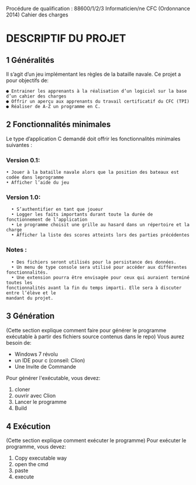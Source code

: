 Procédure de qualification : 88600/1/2/3 Informaticien/ne CFC (Ordonnance 2014) Cahier des charges


# DESCRIPTIF DU PROJET

## 1 Généralités

Il s’agit d’un jeu implémentant les règles de la bataille navale. Ce projet a pour objectifs de:

    ● Entrainer les apprenants à la réalisation d’un logiciel sur la base d’un cahier des charges
    ● Offrir un aperçu aux apprenants du travail certificatif du CFC (TPI)
    ● Réaliser de A-Z un programme en C.

## 2 Fonctionnalités minimales

Le type d’application C demandé doit offrir les fonctionnalités minimales suivantes :

### Version 0.1:

    • Jouer à la bataille navale alors que la position des bateaux est codée dans leprogramme
    • Afficher l’aide du jeu

### Version 1.0:

      • S’authentifier en tant que joueur
      • Logger les faits importants durant toute la durée de fonctionnement de l’application
      • Le programme choisit une grille au hasard dans un répertoire et la charge
      • Afficher la liste des scores atteints lors des parties précédentes

### Notes :

      • Des fichiers seront utilisés pour la persistance des données.
      • Un menu de type console sera utilisé pour accéder aux différentes fonctionnalités.
      • Une extension pourra être envisagée pour ceux qui auraient terminé toutes les
    fonctionnalités avant la fin du temps imparti. Elle sera à discuter entre l’élève et le
    mandant du projet.
    
## 3 Génération
(Cette section explique comment faire pour générer le programme exécutable à partir des fichiers source contenus dans le repo)
Vous aurez besoin de:

- Windows 7 révolu
- un IDE pour c (conseil: Clion)
- Une Invite de Commande


Pour générer l'exécutable, vous devez:

1. cloner
1. ouvrir avec Clion
1. Lancer le programme
1. Build




## 4 Exécution
(Cette section explique comment exécuter le programme)
Pour exécuter le programme, vous devez:

1. Copy executable way
1. open the cmd
1. paste
1. execute

